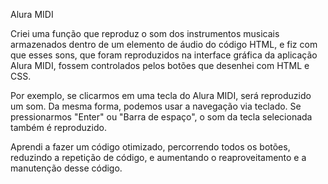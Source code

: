 Alura MIDI

Criei uma função que reproduz o som dos instrumentos musicais armazenados dentro de um elemento de áudio do código HTML, e fiz com que esses sons, que foram reproduzidos na interface gráfica da aplicação Alura MIDI, fossem controlados pelos botões que desenhei com HTML e CSS.

Por exemplo, se clicarmos em uma tecla do Alura MIDI, será reproduzido um som. Da mesma forma, podemos usar a navegação via teclado. Se pressionarmos "Enter" ou "Barra de espaço", o som da tecla selecionada também é reproduzido.

Aprendi a fazer um código otimizado, percorrendo todos os botões, reduzindo a repetição de código, e aumentando o reaproveitamento e a manutenção desse código.